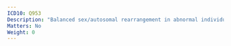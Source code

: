 ```yaml
---
ICD10: Q953
Description: "Balanced sex/autosomal rearrangement in abnormal individual"
Matters: No
Weight: 0
---
```

